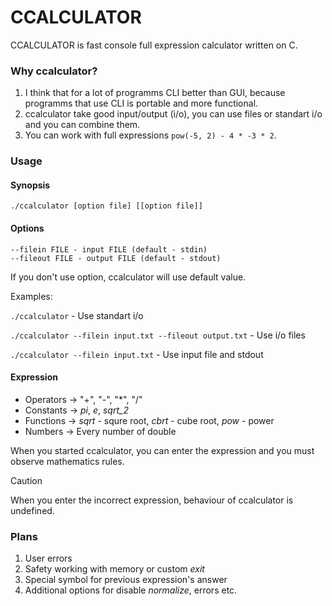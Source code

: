 # CCALCULATOR
CCALCULATOR is fast console full expression calculator written on C. 

### Why ccalculator?
 1. I think that for a lot of programms CLI better than GUI, because programms that use CLI is portable and more functional.
 2. ccalculator take good input/output (i/o), you can use files or standart i/o and you can combine them.
 3. You can work with full expressions ```pow(-5, 2) - 4 * -3 * 2```.

### Usage
#### Synopsis
```
./ccalculator [option file] [[option file]]
```

#### Options
```
--filein FILE - input FILE (default - stdin)
--fileout FILE - output FILE (default - stdout)
```

If you don't use option, ccalculator will use default value.

Examples:

```./ccalculator``` - Use standart i/o

```./ccalculator --filein input.txt --fileout output.txt``` - Use i/o files

```./ccalculator --filein input.txt``` - Use input file and stdout


#### Expression
- Operators -> "+", "-", "*", "/"
- Constants -> *pi*, *e*, *sqrt_2*
- Functions -> *sqrt* - squre root, *cbrt* - cube root, *pow* - power
- Numbers   -> Every number of double

When you started ccalculator, you can enter the expression and you must observe mathematics rules.

> [!CAUTION]
> When you enter the incorrect expression, behaviour of ccalculator is undefined.

### Plans
 1. User errors
 2. Safety working with memory or custom *exit*
 3. Special symbol for previous expression's answer
 4. Additional options for disable *normalize*, errors etc.